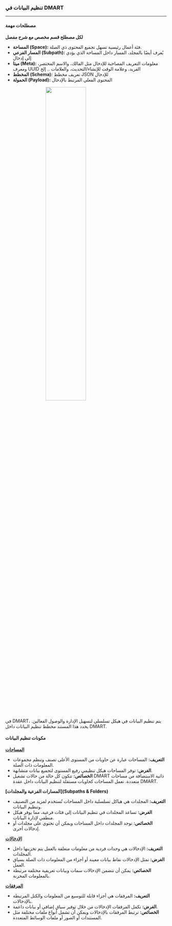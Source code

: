<script>
  import { QueryType } from "@/dmart";
  import ListView from "@/components/management/ListView.svelte";
  import Tree from "./assets/tree.png";
</script>

<style>
  .center {
    display: block;
    margin-left: auto;
    margin-right: auto;
    width: 50%;
  }
</style>

### **تنظيم البيانات في DMART**

---

#### **مصطلحات مهمة**

**لكل مصطلح قسم مخصص مع شرح مفصل**

- **المساحة (Space):** فئة أعمال رئيسية تسهل تجميع المحتوى ذي الصلة.
- **المسار الفرعي (Subpath):** يُعرف أيضًا بالمجلد، المسار داخل المساحة الذي يؤدي إلى إدخال
- **ميتا (Meta):** معلومات التعريف المصاحبة للإدخال مثل المالك، والاسم المختصر، ومعرف UUID الفريد، وعلامة الوقت للإنشاء/التحديث، والعلامات .. إلخ
- **المخطط (Schema):** تعريف مخطط JSON للإدخال
- **الحمولة (Payload):** المحتوى الفعلي المرتبط بالإدخال

<img class="center" src={Tree} width="500">

في DMART، يتم تنظيم البيانات في هيكل تسلسلي لتسهيل الإدارة والوصول الفعالين. يحدد هذا المستند مخطط تنظيم البيانات داخل DMART.

#### **مكونات تنظيم البيانات**

**[المساحات](Spaces)**

- **التعريف:** المساحات عبارة عن حاويات من المستوى الأعلى تصنف وتنظم مجموعات المعلومات ذات الصلة.
- **الغرض:** توفر المساحات هيكل تنظيمي رفيع المستوى لتجميع بيانات متشابهة.
- **الخصائص:** تتكون كل حالة من حالات تشغيل DMART ذاتية الاستضافة من مساحات متعددة. تعمل المساحات كحاويات مستقلة لتنظيم البيانات داخل عقدة DMART.

**[المسارات الفرعية والمجلدات](Subpaths & Folders)**

- **التعريف:** المجلدات هي هياكل تسلسلية داخل المساحات تُستخدم لمزيد من التصنيف وتنظيم البيانات.
- **الغرض:** تساعد المجلدات في تنظيم البيانات إلى فئات فرعية، مما يوفر هيكل منطقي لإدارة البيانات.
- **الخصائص:** توجد المجلدات داخل المساحات ويمكن أن تحتوي على مجلدات أو إدخالات أخرى.

**[الإدخالات](Entries)**

- **التعريف:** الإدخالات هي وحدات فردية من معلومات متعلقة بالعمل يتم تخزينها داخل المجلدات.
- **الغرض:** تمثل الإدخالات نقاط بيانات معينة أو أجزاء من المعلومات ذات الصلة بسياق العمل.
- **الخصائص:** يمكن أن تتضمن الإدخالات سمات وبيانات تعريفية مختلفة مرتبطة بالمعلومات المخزنة.

**[المرفقات](Attachments)**

- **التعريف:** المرفقات هي أجزاء قابلة للتوسيع من المعلومات والكتل المرتبطة بالإدخالات.
- **الغرض:** تكمل المرفقات الإدخالات من خلال توفير سياق إضافي أو بيانات داعمة.
- **الخصائص:** ترتبط المرفقات بالإدخالات ويمكن أن تشمل أنواع ملفات مختلفة مثل المستندات أو الصور أو ملفات الوسائط المتعددة.
